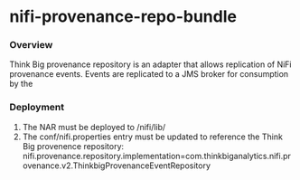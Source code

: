 nifi-provenance-repo-bundle
==========

### Overview

Think Big provenance repository is an adapter that allows replication of NiFi provenance events. Events are replicated to a JMS broker for consumption by the  

### Deployment

1. The NAR must be deployed to /nifi/lib/
2. The conf/nifi.properties entry must be updated to reference the Think Big provenence repository:
nifi.provenance.repository.implementation=com.thinkbiganalytics.nifi.provenance.v2.ThinkbigProvenanceEventRepository

